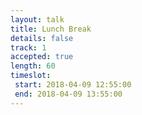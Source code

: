 ```yaml
---
layout: talk
title: Lunch Break
details: false
track: 1
accepted: true
length: 60
timeslot:
 start: 2018-04-09 12:55:00
 end: 2018-04-09 13:55:00
---
```


<!-- empty //-->
